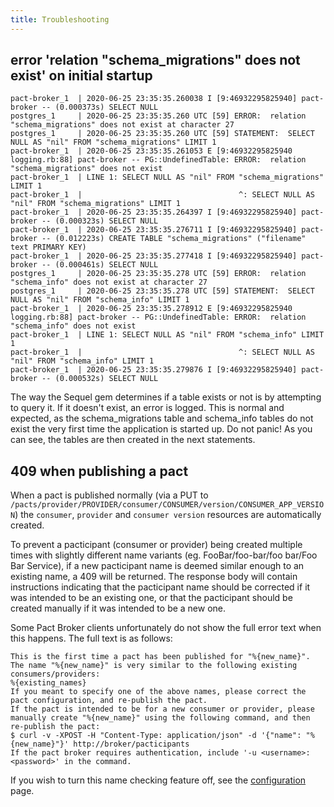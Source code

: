 ```yaml
---
title: Troubleshooting
---
```


## error 'relation "schema_migrations" does not exist' on initial startup

```
pact-broker_1  | 2020-06-25 23:35:35.260038 I [9:46932295825940] pact-broker -- (0.000373s) SELECT NULL
postgres_1     | 2020-06-25 23:35:35.260 UTC [59] ERROR:  relation "schema_migrations" does not exist at character 27
postgres_1     | 2020-06-25 23:35:35.260 UTC [59] STATEMENT:  SELECT NULL AS "nil" FROM "schema_migrations" LIMIT 1
pact-broker_1  | 2020-06-25 23:35:35.261053 E [9:46932295825940 logging.rb:88] pact-broker -- PG::UndefinedTable: ERROR:  relation "schema_migrations" does not exist
pact-broker_1  | LINE 1: SELECT NULL AS "nil" FROM "schema_migrations" LIMIT 1
pact-broker_1  |                                   ^: SELECT NULL AS "nil" FROM "schema_migrations" LIMIT 1
pact-broker_1  | 2020-06-25 23:35:35.264397 I [9:46932295825940] pact-broker -- (0.000323s) SELECT NULL
pact-broker_1  | 2020-06-25 23:35:35.276711 I [9:46932295825940] pact-broker -- (0.012223s) CREATE TABLE "schema_migrations" ("filename" text PRIMARY KEY)
pact-broker_1  | 2020-06-25 23:35:35.277418 I [9:46932295825940] pact-broker -- (0.000461s) SELECT NULL
postgres_1     | 2020-06-25 23:35:35.278 UTC [59] ERROR:  relation "schema_info" does not exist at character 27
postgres_1     | 2020-06-25 23:35:35.278 UTC [59] STATEMENT:  SELECT NULL AS "nil" FROM "schema_info" LIMIT 1
pact-broker_1  | 2020-06-25 23:35:35.278912 E [9:46932295825940 logging.rb:88] pact-broker -- PG::UndefinedTable: ERROR:  relation "schema_info" does not exist
pact-broker_1  | LINE 1: SELECT NULL AS "nil" FROM "schema_info" LIMIT 1
pact-broker_1  |                                   ^: SELECT NULL AS "nil" FROM "schema_info" LIMIT 1
pact-broker_1  | 2020-06-25 23:35:35.279876 I [9:46932295825940] pact-broker -- (0.000532s) SELECT NULL
```

The way the Sequel gem determines if a table exists or not is by attempting to query it. If it doesn't exist, an error is logged. This is normal and expected, as the schema_migrations table and schema_info tables do not exist the very first time the application is started up. Do not panic! As you can see, the tables are then created in the next statements.

## 409 when publishing a pact

When a pact is published normally \(via a PUT to `/pacts/provider/PROVIDER/consumer/CONSUMER/version/CONSUMER_APP_VERSION`\) the `consumer`, `provider` and `consumer version` resources are automatically created.

To prevent a pacticipant \(consumer or provider\) being created multiple times with slightly different name variants \(eg. FooBar/foo-bar/foo bar/Foo Bar Service\), if a new pacticipant name is deemed similar enough to an existing name, a 409 will be returned. The response body will contain instructions indicating that the pacticipant name should be corrected if it was intended to be an existing one, or that the pacticipant should be created manually if it was intended to be a new one.

Some Pact Broker clients unfortunately do not show the full error text when this happens. The full text is as follows:

```text
This is the first time a pact has been published for "%{new_name}".
The name "%{new_name}" is very similar to the following existing consumers/providers:
%{existing_names}
If you meant to specify one of the above names, please correct the pact configuration, and re-publish the pact.
If the pact is intended to be for a new consumer or provider, please manually create "%{new_name}" using the following command, and then re-publish the pact:
$ curl -v -XPOST -H "Content-Type: application/json" -d '{"name": "%{new_name}"}' http://broker/pacticipants
If the pact broker requires authentication, include '-u <username>:<password>' in the command.
```

If you wish to turn this name checking feature off, see the [configuration](../configuration.md#checking-for-potential-duplicate-pacticipant-names) page.

